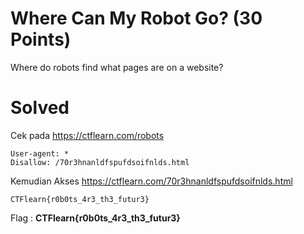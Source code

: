 # Where Can My Robot Go? (30 Points)
Where do robots find what pages are on a website?
# Solved
Cek pada https://ctflearn.com/robots
```
User-agent: *
Disallow: /70r3hnanldfspufdsoifnlds.html
```
Kemudian Akses https://ctflearn.com/70r3hnanldfspufdsoifnlds.html
```
CTFlearn{r0b0ts_4r3_th3_futur3}
```
Flag : <b>CTFlearn{r0b0ts_4r3_th3_futur3}</b>
